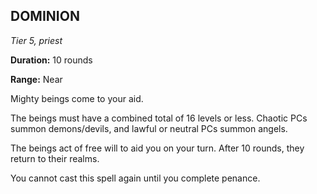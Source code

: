 ## DOMINION

_Tier 5, priest_

**Duration:** 10 rounds

**Range:** Near

Mighty beings come to your aid.

The beings must have a combined total of 16 levels or less. Chaotic PCs summon demons/devils, and lawful or neutral PCs summon angels.

The beings act of free will to aid you on your turn. After 10 rounds, they return to their realms.

You cannot cast this spell again until you complete penance.

